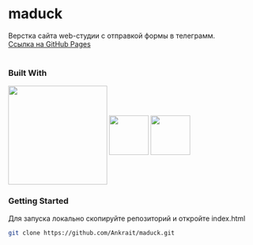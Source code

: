 # maduck
Верстка сайта web-студии c отправкой формы в телеграмм.
<br />
[Ссылка на GitHub Pages](https://ankrait.github.io/maduck/)
<br />
<br />

### Built With
<img align="center" src="https://github.com/Ankrait/MyProject/assets/104920129/b5dbb29b-830d-4269-a052-6d8212f8c97d" height="200px"></img>
<img align="center" src="https://github.com/Ankrait/SweetDream/assets/104920129/3011b2de-f5ed-43c1-9759-b277bb130c97" height="80px" />
<img align="center" src="https://github.com/Ankrait/maduck/assets/104920129/ae6cf73b-d9cf-4e37-b59e-c328665ba260" height="80px" />


### Getting Started
Для запуска локально скопируйте репозиторий и откройте index.html
 ```sh
 git clone https://github.com/Ankrait/maduck.git
 ```
